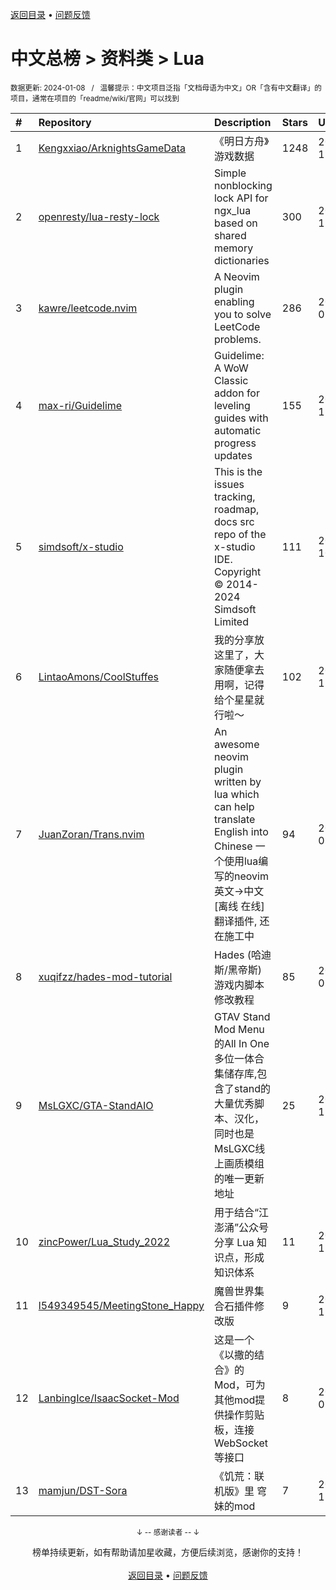 <a href="https://github.com/GrowingGit/GitHub-Chinese-Top-Charts#github中文排行榜">返回目录</a> • <a href="/content/docs/feedback.md">问题反馈</a>

# 中文总榜 > 资料类 > Lua
<sub>数据更新: 2024-01-08&nbsp;&nbsp;&nbsp;/&nbsp;&nbsp;&nbsp;温馨提示：中文项目泛指「文档母语为中文」OR「含有中文翻译」的项目，通常在项目的「readme/wiki/官网」可以找到</sub>

|#|Repository|Description|Stars|Updated|
|:-|:-|:-|:-|:-|
|1|[Kengxxiao/ArknightsGameData](https://github.com/Kengxxiao/ArknightsGameData)|《明日方舟》游戏数据|1248|2023-12-28|
|2|[openresty/lua-resty-lock](https://github.com/openresty/lua-resty-lock)|Simple nonblocking lock API for ngx_lua based on shared memory dictionaries|300|2023-11-23|
|3|[kawre/leetcode.nvim](https://github.com/kawre/leetcode.nvim)|A Neovim plugin enabling you to solve LeetCode problems.|286|2024-01-04|
|4|[max-ri/Guidelime](https://github.com/max-ri/Guidelime)|Guidelime: A WoW Classic addon for leveling guides with automatic progress updates|155|2023-12-19|
|5|[simdsoft/x-studio](https://github.com/simdsoft/x-studio)|This is the issues tracking, roadmap, docs src repo of the x-studio IDE. Copyright © 2014-2024 Simdsoft Limited|111|2023-10-29|
|6|[LintaoAmons/CoolStuffes](https://github.com/LintaoAmons/CoolStuffes)|我的分享放这里了，大家随便拿去用啊，记得给个星星就行啦～|102|2023-12-17|
|7|[JuanZoran/Trans.nvim](https://github.com/JuanZoran/Trans.nvim)|An awesome neovim plugin written by lua which can help translate English into Chinese 一个使用lua编写的neovim英文->中文[离线    在线]翻译插件, 还在施工中|94|2023-09-08|
|8|[xuqifzz/hades-mod-tutorial](https://github.com/xuqifzz/hades-mod-tutorial)|Hades (哈迪斯/黑帝斯) 游戏内脚本修改教程|85|2023-07-12|
|9|[MsLGXC/GTA-StandAIO](https://github.com/MsLGXC/GTA-StandAIO)|GTAV Stand Mod Menu的All In One多位一体合集储存库,包含了stand的大量优秀脚本、汉化，同时也是MsLGXC线上画质模组的唯一更新地址|25|2023-12-14|
|10|[zincPower/Lua_Study_2022](https://github.com/zincPower/Lua_Study_2022)|用于结合“江澎涌”公众号分享 Lua 知识点，形成知识体系|11|2023-11-24|
|11|[l549349545/MeetingStone_Happy](https://github.com/l549349545/MeetingStone_Happy)|魔兽世界集合石插件修改版|9|2023-11-16|
|12|[LanbingIce/IsaacSocket-Mod](https://github.com/LanbingIce/IsaacSocket-Mod)|这是一个《以撒的结合》的Mod，可为其他mod提供操作剪贴板，连接WebSocket等接口|8|2024-01-04|
|13|[mamjun/DST-Sora](https://github.com/mamjun/DST-Sora)|《饥荒：联机版》里 穹妹的mod|7|2023-12-23|

<div align="center">
    <p><sub>↓ -- 感谢读者 -- ↓</sub></p>
    榜单持续更新，如有帮助请加星收藏，方便后续浏览，感谢你的支持！
</div>

<br/>

<div align="center"><a href="https://github.com/GrowingGit/GitHub-Chinese-Top-Charts#github中文排行榜">返回目录</a> • <a href="/content/docs/feedback.md">问题反馈</a></div>
